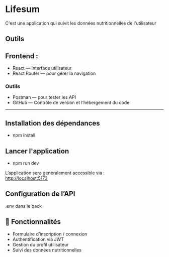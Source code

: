 # Lifesum 

C'est une application qui suivit les données nutritionnelles de l'utilisateur

## Outils


## Frontend :
- React        —  Interface utilisateur
- React Router — pour gérer la navigation

### Outils 
 - Postman             — pour tester les API
-  GitHub              —  Contrôle de version et l’hébergement du code
---

## Installation des dépendances

 - npm install


## Lancer l'application
 - npm run dev  


L’application sera généralement accessible via :  
[http://localhost:5173](http://localhost:5173)


## Configuration de l’API
.env dans le back



## 🧪 Fonctionnalités

- Formulaire d’inscription / connexion
- Authentification via JWT
- Gestion du profil utilisateur
- Suivi des données nutritionnelles

